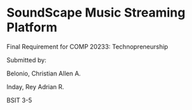 # SoundScape Music Streaming Platform


Final Requirement for COMP 20233: Technopreneurship

Submitted by:


Belonio, Christian Allen A.


Inday, Rey Adrian R.

BSIT 3-5
